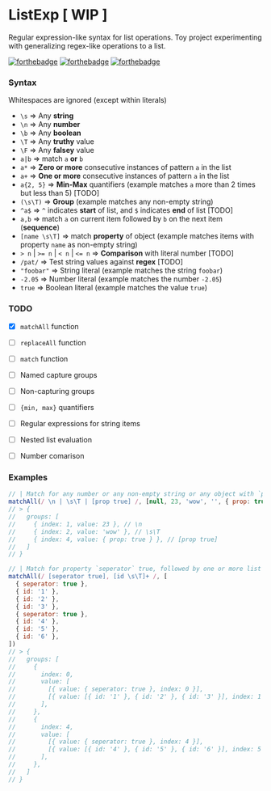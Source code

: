 # ListExp [ WIP ]

Regular expression-like syntax for list operations. Toy project experimenting with generalizing regex-like operations to a list.

[![forthebadge](https://forthebadge.com/images/badges/you-didnt-ask-for-this.svg)](https://forthebadge.com)
[![forthebadge](https://forthebadge.com/images/badges/kinda-sfw.svg)](https://forthebadge.com)
[![forthebadge](https://forthebadge.com/images/badges/0-percent-optimized.svg)](https://forthebadge.com)


### Syntax
Whitespaces are ignored (except within literals)

* `\s` => Any **string**
* `\n` => Any **number**
* `\b` => Any **boolean**
* `\T` => Any **truthy** value
* `\F` => Any **falsey** value
* `a|b` => match `a` **or** `b`
* `a*` => **Zero or more** consecutive instances of pattern `a` in the list
* `a+` => **One or more** consecutive instances of pattern `a` in the list
* `a{2, 5}` => **Min-Max** quantifiers (example matches `a` more than 2 times but less than 5) [TODO]
* `(\s\T)` => **Group** (example matches any non-empty string)
* `^a$` => `^` indicates **start** of list, and `$` indicates **end** of list [TODO]
* `a,b` => match `a` on current item followed by `b` on the next item (**sequence**)
* `[name \s\T]` => match **property** of object (example matches items with property `name` as non-empty string)
* `> n` | `>= n` | `< n` | `<= n` => **Comparison** with literal number [TODO]
* `/pat/` => Test string values against **regex** [TODO]
* `"foobar"` => String literal (example matches the string `foobar`)
* `-2.05` => Number literal (example matches the number `-2.05`)
* `true` => Boolean literal (example matches the value `true`)


### TODO
  - [X] `matchAll` function
  - [ ] `replaceAll` function
  - [ ] `match` function
  - [ ] Named capture groups
  - [ ] Non-capturing groups
  - [ ] `{min, max}` quantifiers
  - [ ] Regular expressions for string items
  - [ ] Nested list evaluation
  - [ ] Number comarison


### Examples

```js
// | Match for any number or any non-empty string or any object with `prop` is true
matchAll(/ \n | \s\T | [prop true] /, [null, 23, 'wow', '', { prop: true }, { prop: false } ]
// > {
//   groups: [
//     { index: 1, value: 23 }, // \n
//     { index: 2, value: 'wow' }, // \s\T
//     { index: 4, value: { prop: true } }, // [prop true]
//   ]
// }
```

```js
// | Match for property `seperator` true, followed by one or more list of id's that are non-empty strings
matchAll(/ [seperator true], [id \s\T]+ /, [
  { seperator: true },
  { id: '1' },
  { id: '2' },
  { id: '3' },
  { seperator: true },
  { id: '4' },
  { id: '5' },
  { id: '6' },
])
// > {
//   groups: [
//     {
//       index: 0,
//       value: [
//         [{ value: { seperator: true }, index: 0 }],
//         [{ value: [{ id: '1' }, { id: '2' }, { id: '3' }], index: 1 }],
//       ],
//     },
//     {
//       index: 4,
//       value: [
//         [{ value: { seperator: true }, index: 4 }],
//         [{ value: [{ id: '4' }, { id: '5' }, { id: '6' }], index: 5 }],
//       ],
//     },
//   ]
// }
```

